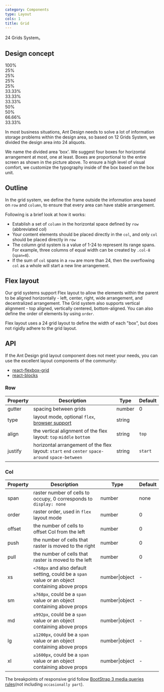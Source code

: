 ```yaml
---
category: Components
type: Layout
cols: 1
title: Grid
---
```


24 Grids System。

## Design concept

<div class="grid-demo">
<div class="ant-row demo-row">
  <div class="ant-col-24 demo-col demo-col-1">
    100%
  </div>
</div>
<div class="ant-row demo-row">
  <div class="ant-col-6 demo-col demo-col-2">
    25%
  </div>
  <div class="ant-col-6 demo-col demo-col-3">
    25%
  </div>
  <div class="ant-col-6 demo-col demo-col-2">
    25%
  </div>
  <div class="ant-col-6 demo-col demo-col-3">
    25%
  </div>
</div>
<div class="ant-row demo-row">
  <div class="ant-col-8 demo-col demo-col-4">
    33.33%
  </div>
  <div class="ant-col-8 demo-col demo-col-5">
    33.33%
  </div>
  <div class="ant-col-8 demo-col demo-col-4">
    33.33%
  </div>
</div>
<div class="ant-row demo-row">
  <div class="ant-col-12 demo-col demo-col-1">
    50%
  </div>
  <div class="ant-col-12 demo-col demo-col-3">
    50%
  </div>
</div>
<div class="ant-row demo-row">
  <div class="ant-col-16 demo-col demo-col-4">
    66.66%
  </div>
  <div class="ant-col-8 demo-col demo-col-5">
    33.33%
  </div>
</div>
</div>

In most business situations, Ant Design needs to solve a lot of information storage problems within the design area, so based on 12 Grids System, we divided the design area into 24 aliquots.

We name the divided area 'box'. We suggest four boxes for horizontal arrangement at most, one at least. Boxes are proportional to the entire screen as shown in the picture above. To ensure a high level of visual comfort, we customize the typography inside of the box based on the box unit.

## Outline

In the grid system, we define the frame outside the information area based on `row` and `column`, to ensure that every area can have stable arrangement.

Following is a brief look at how it works:

* Establish a set of `column` in the horizontal space defined by `row` (abbreviated col)
* Your content elements should be placed directly in the `col`, and only `col` should be placed directly in `row`
* The column grid system is a value of 1-24 to represent its range spans. For example, three columns of equal width can be created by `.col-8` (`span=8`).
* If the sum of `col` spans in a `row` are more than 24, then the overflowing `col` as a whole will start a new line arrangement.

## Flex layout

Our grid systems support Flex layout to allow the elements within the parent to be aligned horizontally - left, center, right, wide arrangement, and decentralized arrangement. The Grid system also supports vertical alignment - top aligned, vertically centered, bottom-aligned. You can also define the order of elements by using `order`.

Flex layout uses a 24 grid layout to define the width of each "box", but does not rigidly adhere to the grid layout.

## API

If the Ant Design grid layout component does not meet your needs, you can use the excellent layout components of the community:

- [react-flexbox-grid](http://roylee0704.github.io/react-flexbox-grid/)
- [react-blocks](https://github.com/whoisandy/react-blocks/)

### Row

| Property       | Description           | Type     | Default       |
|------------|-----------------|--------------------|-------------|
| gutter     | spacing between grids   | number | 0        |
| type     | layout mode, optional `flex`, [browser support](http://caniuse.com/#search=flex) | string |         |
| align     | the vertical alignment of the flex layout: `top` `middle` `bottom`  | string | `top`      |
| justify   | horizontal arrangement of the flex layout: `start` `end` `center` `space-around` `space-between`   | string | `start`        |

### Col

| Property       | Description           | Type     | Default       |
|------------|-----------------|--------------------|-------------|
| span     | raster number of cells to occupy, 0 corresponds to `display: none`  | number | none        |
| order     | raster order, used in `flex` layout mode   | number | 0        |
| offset     | the number of cells to offset Col from the left  | number | 0        |
| push     | the number of cells that raster is moved to the right | number | 0        |
| pull     | the number of cells that raster is moved to the left   | number | 0        |
| xs       | `<768px` and also default setting, could be a `span` value or an object containing above props | number\|object | - |
| sm       | `≥768px`, could be a `span` value or an object containing above props | number\|object | - |
| md       | `≥992px`, could be a `span` value or an object containing above props | number\|object | - |
| lg       | `≥1200px`, could be a `span` value or an object containing above props | number\|object | - |
| xl       | `≥1600px`, could be a `span` value or an object containing above props | number\|object | - |

The breakpoints of responsive grid follow [BootStrap 3 media queries rules](https://getbootstrap.com/docs/3.3/css/#responsive-utilities-classes)(not including `occasionally part`).
